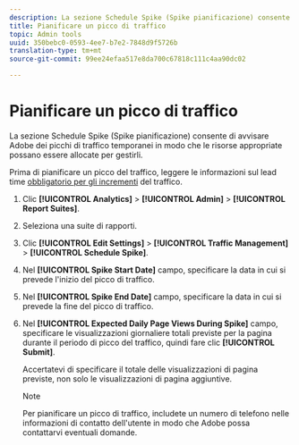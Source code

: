 ```yaml
---
description: La sezione Schedule Spike (Spike pianificazione) consente di avvisare Adobe dei picchi di traffico temporanei in modo che le risorse appropriate possano essere allocate per gestirli.
title: Pianificare un picco di traffico
topic: Admin tools
uuid: 350bebc0-0593-4ee7-b7e2-7848d9f5726b
translation-type: tm+mt
source-git-commit: 99ee24efaa517e8da700c67818c111c4aa90dc02

---
```



# Pianificare un picco di traffico

La sezione Schedule Spike (Spike pianificazione) consente di avvisare Adobe dei picchi di traffico temporanei in modo che le risorse appropriate possano essere allocate per gestirli.

Prima di pianificare un picco del traffico, leggere le informazioni sul lead time [obbligatorio per gli incrementi](/help/admin/c-traffic-management/traffic-lead-time.md) del traffico.

1. Clic **[!UICONTROL Analytics]** &gt; **[!UICONTROL Admin]** &gt; **[!UICONTROL Report Suites]**.
1. Seleziona una suite di rapporti.
1. Clic **[!UICONTROL Edit Settings]** &gt; **[!UICONTROL Traffic Management]** &gt; **[!UICONTROL Schedule Spike]**.
1. Nel **[!UICONTROL Spike Start Date]** campo, specificare la data in cui si prevede l'inizio del picco di traffico.
1. Nel **[!UICONTROL Spike End Date]** campo, specificare la data in cui si prevede la fine del picco di traffico.
1. Nel **[!UICONTROL Expected Daily Page Views During Spike]** campo, specificare le visualizzazioni giornaliere totali previste per la pagina durante il periodo di picco del traffico, quindi fare clic **[!UICONTROL Submit]**.

   Accertatevi di specificare il totale delle visualizzazioni di pagina previste, non solo le visualizzazioni di pagina aggiuntive.

   >[!NOTE]
   >
   >Per pianificare un picco di traffico, includete un numero di telefono nelle informazioni di contatto dell'utente in modo che Adobe possa contattarvi eventuali domande.

